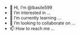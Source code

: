 - 👋 Hi, I’m @lbasile599
- 👀 I’m interested in ...
- 🌱 I’m currently learning ...
- 💞️ I’m looking to collaborate on ...
- 📫 How to reach me ...

<!---
lbasile599/lbasile599 is a ✨ special ✨ repository because its `README.md` (this file) appears on your GitHub profile.
You can click the Preview link to take a look at your changes.
--->
